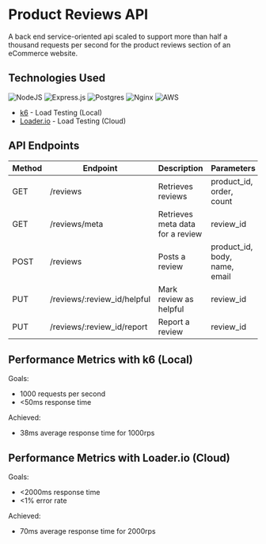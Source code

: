 <!-- ABOUT THE PROJECT -->

# Product Reviews API
A back end service-oriented api scaled to support more than half a thousand requests per second for the product reviews section of an eCommerce website.

## Technologies Used
![NodeJS](https://img.shields.io/badge/node.js-6DA55F?style=for-the-badge&logo=node.js&logoColor=white)
![Express.js](https://img.shields.io/badge/express.js-%23404d59.svg?style=for-the-badge&logo=express&logoColor=%2361DAFB)
![Postgres](https://img.shields.io/badge/postgres-%23316192.svg?style=for-the-badge&logo=postgresql&logoColor=white)
![Nginx](https://img.shields.io/badge/nginx-%23009639.svg?style=for-the-badge&logo=nginx&logoColor=white)
![AWS](https://img.shields.io/badge/AWS-%23FF9900.svg?style=for-the-badge&logo=amazon-aws&logoColor=white)
- [k6](https://k6.io/) - Load Testing (Local)
- [Loader.io](https://loader.io/) - Load Testing (Cloud)


## API Endpoints
| Method        | Endpoint      | Description   | Parameters    |
| ------------- | ------------- | ------------- | ------------- |
| GET           | /reviews | Retrieves reviews | product_id, order, count |
| GET           | /reviews/meta | Retrieves meta data for a review | review_id |
| POST          | /reviews | Posts a review | product_id, body, name, email |
| PUT           | /reviews/:review_id/helpful | Mark review as helpful | review_id |
| PUT           | /reviews/:review_id/report | Report a review | review_id |

## Performance Metrics with k6 (Local)
Goals:
- 1000 requests per second
- <50ms response time

Achieved:
- 38ms average response time for 1000rps

## Performance Metrics with Loader.io (Cloud)
Goals:
- <2000ms response time
- <1% error rate

Achieved:
- 70ms average response time for 2000rps 
